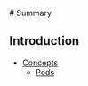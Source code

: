 ‌# Summary​

## Introduction

* [Concepts](introduction/conecpts.md)    
    * [Pods](introduction/pods.md)